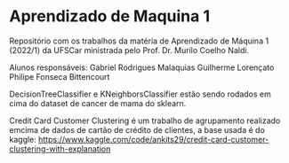 # Aprendizado de Maquina 1

Repositório com os trabalhos da matéria de Aprendizado de Máquina 1 (2022/1) da UFSCar ministrada pelo Prof. Dr. Murilo Coelho Naldi.

Alunos responsáveis:
  Gabriel Rodrigues Malaquias
  Guilherme Lorençato
  Philipe Fonseca Bittencourt
  
  

DecisionTreeClassifier e KNeighborsClassifier estão sendo rodados em cima do dataset de cancer de mama do sklearn.

Credit Card Customer Clustering é um trabalho de agrupamento realizado emcima de dados de cartão de crédito de clientes, a base usada é do kaggle:  https://www.kaggle.com/code/ankits29/credit-card-customer-clustering-with-explanation
